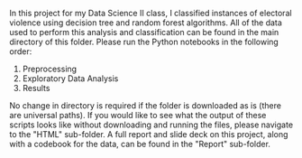In this project for my Data Science II class, I classified instances of electoral violence using decision tree and random forest algorithms. All of the data used to perform this analysis and classification can be found in the main directory of this folder. Please run the Python notebooks in the following order:

1) Preprocessing
2) Exploratory Data Analysis
3) Results

No change in directory is required if the folder is downloaded as is (there are universal paths). If you would like to see what the output of these scripts looks like without downloading and running the files, please navigate to the "HTML" sub-folder. A full report and slide deck on this project, along with a codebook for the data, can be found in the "Report" sub-folder. 
